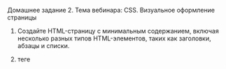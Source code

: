 Домашнее задание 2.
Тема вебинара: CSS. Визуальное оформление страницы


1) Создайте HTML-страницу с минимальным содержанием, 
включая несколько разных типов HTML-элементов, таких как заголовки, абзацы и списки.


2) теге <style> определите стили для заголовков <h1> и <h2>, задав им разные цвета текста и размеры шрифтов.

3) Добавьте изображение (<img>) на вашу HTML-страницу и используйте CSS, чтобы изменить его размер и выровнять по центру.
